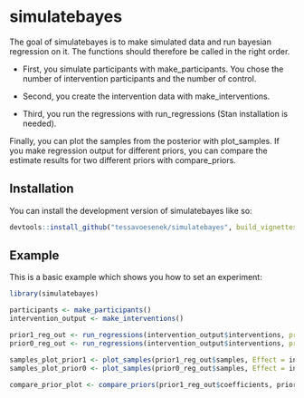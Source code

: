 
# simulatebayes

<!-- badges: start -->
<!-- badges: end -->

The goal of simulatebayes is to make simulated data and run bayesian regression on it. The functions should therefore be called in the right order. 

* First, you simulate participants with make_participants. You chose the number of intervention participants and the number of control. 

* Second, you create the intervention data with make_interventions. 

* Third, you run the regressions with run_regressions (Stan installation is needed). 

Finally, you can plot the samples from the posterior with plot_samples. If you make regression output for different priors, you can compare the estimate results for two different priors with compare_priors.

## Installation

You can install the development version of simulatebayes like so:

``` r
devtools::install_github("tessavoesenek/simulatebayes", build_vignettes = TRU
```

## Example

This is a basic example which shows you how to set an experiment:

``` r
library(simulatebayes)

participants <- make_participants()
intervention_output <- make_interventions()

prior1_reg_out <- run_regressions(intervention_output$interventions, prior_type = 1)
prior0_reg_out <- run_regressions(intervention_output$interventions, prior_type = 0)

samples_plot_prior1 <- plot_samples(prior1_reg_out$samples, Effect = intervention_output$Effect)
samples_plot_prior0 <- plot_samples(prior0_reg_out$samples, Effect = intervention_output$Effect)

compare_prior_plot <- compare_priors(prior1_reg_out$coefficients, prior0_reg_out$coefficients, intervention_output$Effect)
```

